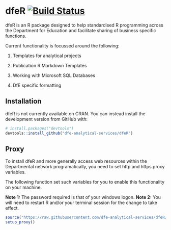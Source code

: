 # dfeR  [![Build Status](https://travis-ci.org/dfe-analytical-services/dfeR.svg?branch=master)](https://travis-ci.org/dfe-analytical-services/dfeR)

dfeR is an R package designed to help standardised R programming across the Department for Education and facilitate sharing of business specific functions.

Current functionality is focussed around the following:

1. Templates for analytical projects

2. Publication R Markdown Templates

3. Working with Microsoft SQL Databases

4. DfE specific formatting

## Installation

dfeR is not currently available on CRAN. You can instead install the
development version from GitHub with:

``` r
# install.packages("devtools")
devtools::install_github("dfe-analytical-services/dfeR")
```
## Proxy

To install dfeR and more generally access web resources within the Departmental network programatically, you need to set http and https proxy variables. 

The following function set such variables for you to enable this functionality on your machine.

**Note 1:** The password required is that of your windows logon. 
**Note 2:** You will need to restart R and/or your terminal session for the change to take effect. 

``` r
source("https://raw.githubusercontent.com/dfe-analytical-services/dfeR/master/R/proxy.R")
setup_proxy()
```

